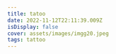 ```yaml
---
title: tatoo
date: 2022-11-12T22:11:39.009Z
isDisplay: false
cover: assets/images/imgg20.jpeg
tags: tattoo
---
```

